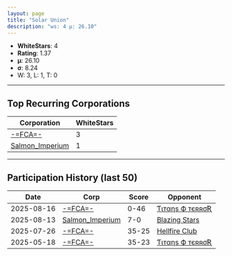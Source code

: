 ```yaml
---
layout: page
title: "Solar Union"
description: "ws: 4 μ: 26.10"
---
```

- **WhiteStars**: 4
- **Rating**: 1.37
- **μ**: 26.10  
- **σ**: 8.24
- W: 3, L: 1, T: 0

---

## Top Recurring Corporations

| Corporation | WhiteStars |
| --- | --- |
| [\-=FCA=\-](https://ws.tsl.rocks/corp/abf961b1887178d13f39fe99cedf32d0ce4a826f9088c36c6c7e68eb4d61337c/) | 3 |
| [Salmon\_Imperium](https://ws.tsl.rocks/corp/b5faa201fbeb2e298123635203c4f54acf0f85cf9e9b60a05d5fd6e7227e0d18/) | 1 |

---

## Participation History (last 50)

| Date | Corp | Score | Opponent |
| --- | --- | --- | --- |
| 2025-08-16 | [\-=FCA=\-](https://ws.tsl.rocks/corp/abf961b1887178d13f39fe99cedf32d0ce4a826f9088c36c6c7e68eb4d61337c/) | 0-46 | [Ƭιтαηѕ Ф тєʀʀσƦ](https://ws.tsl.rocks/corp/61696db57416971a365d3034c85eb5815c9ff04c0fbe5fa4be99689883df54af/) |
| 2025-08-13 | [Salmon\_Imperium](https://ws.tsl.rocks/corp/b5faa201fbeb2e298123635203c4f54acf0f85cf9e9b60a05d5fd6e7227e0d18/) | 7-0 | [Blazing Stars](https://ws.tsl.rocks/corp/f1c390fb4786da2cb59b7b39519a0ecf6022d4ba017d407af5286aa056682aff/) |
| 2025-07-26 | [\-=FCA=\-](https://ws.tsl.rocks/corp/abf961b1887178d13f39fe99cedf32d0ce4a826f9088c36c6c7e68eb4d61337c/) | 35-25 | [Hellfire Club](https://ws.tsl.rocks/corp/c7836cb5499149d8631d0f49b7e91f08f0cf47c3bd10a9492ad6a3f7c25d7eab/) |
| 2025-05-18 | [\-=FCA=\-](https://ws.tsl.rocks/corp/abf961b1887178d13f39fe99cedf32d0ce4a826f9088c36c6c7e68eb4d61337c/) | 35-23 | [Ƭιтαηѕ Ф тєʀʀσƦ](https://ws.tsl.rocks/corp/61696db57416971a365d3034c85eb5815c9ff04c0fbe5fa4be99689883df54af/) |